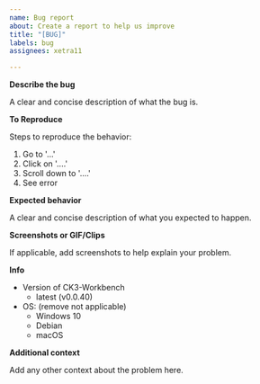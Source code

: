```yaml
---
name: Bug report
about: Create a report to help us improve
title: "[BUG]"
labels: bug
assignees: xetra11

---
```


**Describe the bug**

A clear and concise description of what the bug is.

**To Reproduce**

Steps to reproduce the behavior:
1. Go to '...'
2. Click on '....'
3. Scroll down to '....'
4. See error

**Expected behavior**

A clear and concise description of what you expected to happen.

**Screenshots or GIF/Clips**

If applicable, add screenshots to help explain your problem.

**Info**
- Version of CK3-Workbench
   - latest (v0.0.40)
- OS: (remove not applicable)
   - Windows 10
   - Debian   
   - macOS

**Additional context**

Add any other context about the problem here.
